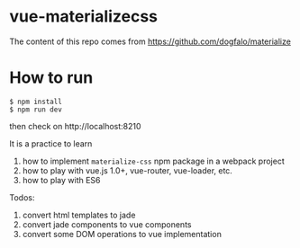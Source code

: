 vue-materializecss
===

The content of this repo comes from https://github.com/dogfalo/materialize

# How to run
```
$ npm install
$ npm run dev
```

then check on http://localhost:8210

It is a practice to learn

1. how to implement `materialize-css` npm package in a webpack project
2. how to play with vue.js 1.0+, vue-router, vue-loader, etc.
3. how to play with ES6

Todos:

1. convert html templates to jade
2. convert jade components to vue components
3. convert some DOM operations to vue implementation
